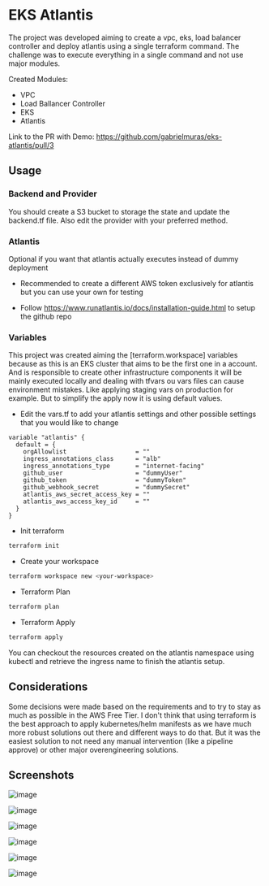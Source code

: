 
# EKS Atlantis

The project was developed aiming to create a vpc, eks, load balancer controller and deploy atlantis using a single terraform command. The challenge was to execute everything in a single command and not use major modules.

Created Modules:

- VPC
- Load Ballancer Controller
- EKS
- Atlantis

Link to the PR with Demo: https://github.com/gabrielmuras/eks-atlantis/pull/3

## Usage

### Backend and Provider

You should create a S3 bucket to storage the state and update the backend.tf file. Also edit the provider with your preferred method. 

### Atlantis

Optional if you want that atlantis actually executes instead of dummy deployment

- Recommended to create a different AWS token exclusively for atlantis but you can use your own for testing

- Follow https://www.runatlantis.io/docs/installation-guide.html to setup the github repo


### Variables

This project was created aiming the [terraform.workspace] variables because as this is an EKS cluster that aims to be the first one in a account. And is responsible to create other infrastructure components it will be mainly executed locally and dealing with tfvars ou vars files can cause environment mistakes. Like applying staging vars on production for example. But to simplify the apply now it is using default values.

- Edit the vars.tf to add your atlantis settings and other possible settings that you would like to change

```hcl
variable "atlantis" {
  default = {
    orgAllowlist                   = ""
    ingress_annotations_class      = "alb"
    ingress_annotations_type       = "internet-facing"
    github_user                    = "dummyUser"
    github_token                   = "dummyToken"
    github_webhook_secret          = "dummySecret"
    atlantis_aws_secret_access_key = ""
    atlantis_aws_access_key_id     = ""
  }
}
```

- Init terraform

```bash
terraform init
```

- Create your workspace 

```bash
terraform workspace new <your-workspace>
```

- Terraform Plan

```bash
terraform plan
```

- Terraform Apply


```bash
terraform apply
```

You can checkout the resources created on the atlantis namespace using kubectl and retrieve the ingress name to finish the atlantis setup.


## Considerations

Some decisions were made based on the requirements and to try to stay as much as possible in the AWS Free Tier.
I don't think that using terraform is the best approach to apply kubernetes/helm manifests as we have much more robust solutions out there and different ways to do that. But it was the easiest solution to not need any manual intervention (like a pipeline approve) or other major overengineering solutions.

## Screenshots

![image](https://github.com/gabrielmuras/eks-atlantis/assets/62755656/5d70d49c-3052-473e-a585-a302cdba1356)

![image](https://github.com/gabrielmuras/eks-atlantis/assets/62755656/72ab5981-9e12-4052-b4aa-540f89c987cb)

![image](https://github.com/gabrielmuras/eks-atlantis/assets/62755656/b2f5fea5-f279-4561-95ca-ac98aa737b72)

![image](https://github.com/gabrielmuras/eks-atlantis/assets/62755656/37413dd1-9a06-464b-9bd7-1180a0f089fe)

![image](https://github.com/gabrielmuras/eks-atlantis/assets/62755656/19d3ca66-8171-4104-beac-24d817a23da2)

![image](https://github.com/gabrielmuras/eks-atlantis/assets/62755656/59507e37-98f4-4986-9f7b-74e4d066cc1f)

